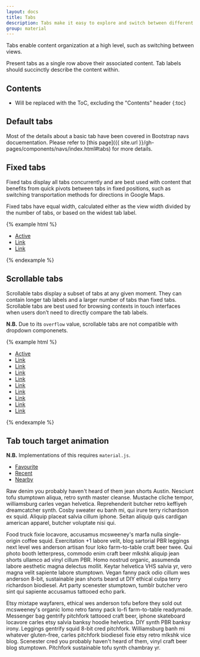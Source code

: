 ```yaml
---
layout: docs
title: Tabs
description: Tabs make it easy to explore and switch between different views.
group: material
---
```


Tabs enable content organization at a high level, such as switching between views.

Present tabs as a single row above their associated content. Tab labels should succinctly describe the content within.

## Contents

* Will be replaced with the ToC, excluding the "Contents" header
{:toc}

## Default tabs

Most of the details about a basic tab have been covered in Bootstrap navs docuementation. Please refer to [this page]({{ site.url }}/gh-pages/components/navs/index.html#tabs) for more details.

## Fixed tabs

Fixed tabs display all tabs concurrently and are best used with content that benefits from quick pivots between tabs in fixed positions, such as switching transportation methods for directions in Google Maps.

Fixed tabs have equal width, calculated either as the view width divided by the number of tabs, or based on the widest tab label.

{% example html %}
<ul class="nav nav-tabs nav-justified">
  <li class="nav-item">
    <a class="nav-link active" href="#">Active</a>
  </li>
  <li class="nav-item">
    <a class="nav-link" href="#">Link</a>
  </li>
  <li class="nav-item">
    <a class="nav-link" href="#">Link</a>
  </li>
</ul>
{% endexample %}

## Scrollable tabs

Scrollable tabs display a subset of tabs at any given moment. They can contain longer tab labels and a larger number of tabs than fixed tabs. Scrollable tabs are best used for browsing contexts in touch interfaces when users don’t need to directly compare the tab labels.

**N.B.** Due to its `overflow` value, scrollable tabs are not compatible with dropdown componenets.

{% example html %}
<ul class="nav nav-tabs nav-scrollable">
  <li class="nav-item">
    <a class="nav-link active" href="#">Active</a>
  </li>
  <li class="nav-item">
    <a class="nav-link" href="#">Link</a>
  </li>
  <li class="nav-item">
    <a class="nav-link" href="#">Link</a>
  </li>
  <li class="nav-item">
    <a class="nav-link" href="#">Link</a>
  </li>
  <li class="nav-item">
    <a class="nav-link" href="#">Link</a>
  </li>
  <li class="nav-item">
    <a class="nav-link" href="#">Link</a>
  </li>
  <li class="nav-item">
    <a class="nav-link" href="#">Link</a>
  </li>
  <li class="nav-item">
    <a class="nav-link" href="#">Link</a>
  </li>
  <li class="nav-item">
    <a class="nav-link" href="#">Link</a>
  </li>
  <li class="nav-item">
    <a class="nav-link" href="#">Link</a>
  </li>
</ul>
{% endexample %}

## Tab touch target animation

**N.B.** Implementations of this requires `material.js`.

<div class="bd-example bd-example-tabs" role="tabpanel">
  <ul class="nav nav-tabs nav-justified" id="myTab" role="tablist">
    <li class="nav-item">
      <a aria-controls="favourite" aria-expanded="true" class="nav-link waves-attach active" data-toggle="tab" id="favourite-tab" href="#favourite" role="tab">Favourite</a>
    </li>
    <li class="nav-item">
      <a aria-controls="recent" class="nav-link waves-attach" data-toggle="tab" id="recent-tab" href="#recent" role="tab">Recent</a>
    </li>
    <li class="nav-item">
      <a aria-controls="nearby" class="nav-link waves-attach" data-toggle="tab" id="nearby-tab" href="#nearby" role="tab">Nearby</a>
    </li>
  </ul>
  <div class="tab-content" id="myTabContent">
    <div aria-labelledBy="favourite-tab" class="tab-pane fade active show" id="favourite" role="tabpanel">
      <p>Raw denim you probably haven't heard of them jean shorts Austin. Nesciunt tofu stumptown aliqua, retro synth master cleanse. Mustache cliche tempor, williamsburg carles vegan helvetica. Reprehenderit butcher retro keffiyeh dreamcatcher synth. Cosby sweater eu banh mi, qui irure terry richardson ex squid. Aliquip placeat salvia cillum iphone. Seitan aliquip quis cardigan american apparel, butcher voluptate nisi qui.</p>
    </div>
    <div aria-labelledBy="recent-tab" class="tab-pane fade" id="recent" role="tabpanel">
      <p>Food truck fixie locavore, accusamus mcsweeney's marfa nulla single-origin coffee squid. Exercitation +1 labore velit, blog sartorial PBR leggings next level wes anderson artisan four loko farm-to-table craft beer twee. Qui photo booth letterpress, commodo enim craft beer mlkshk aliquip jean shorts ullamco ad vinyl cillum PBR. Homo nostrud organic, assumenda labore aesthetic magna delectus mollit. Keytar helvetica VHS salvia yr, vero magna velit sapiente labore stumptown. Vegan fanny pack odio cillum wes anderson 8-bit, sustainable jean shorts beard ut DIY ethical culpa terry richardson biodiesel. Art party scenester stumptown, tumblr butcher vero sint qui sapiente accusamus tattooed echo park.</p>
    </div>
    <div aria-labelledBy="nearby-tab" class="tab-pane fade" id="nearby" role="tabpanel">
      <p>Etsy mixtape wayfarers, ethical wes anderson tofu before they sold out mcsweeney's organic lomo retro fanny pack lo-fi farm-to-table readymade. Messenger bag gentrify pitchfork tattooed craft beer, iphone skateboard locavore carles etsy salvia banksy hoodie helvetica. DIY synth PBR banksy irony. Leggings gentrify squid 8-bit cred pitchfork. Williamsburg banh mi whatever gluten-free, carles pitchfork biodiesel fixie etsy retro mlkshk vice blog. Scenester cred you probably haven't heard of them, vinyl craft beer blog stumptown. Pitchfork sustainable tofu synth chambray yr.</p>
    </div>
  </div>
</div>
